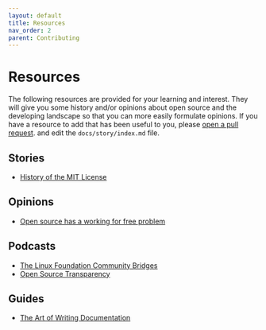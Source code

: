 ```yaml
---
layout: default
title: Resources
nav_order: 2
parent: Contributing
---
```


# Resources

The following resources are provided for your learning and interest. They
will give you some history and/or opinions about open source and the developing
landscape so that you can more easily formulate opinions. If you have a resource
to add that has been useful to you, please [open a pull request](https://github.com/good-labs/good-labs.github.io/pulls).
and edit the `docs/story/index.md` file.

## Stories

 - [History of the MIT License](https://opensource.com/article/19/4/history-mit-license)


## Opinions

 - [Open source has a working for free problem](https://blog.tidelift.com/open-source-has-a-working-for-free-problem)


## Podcasts
 
 - [The Linux Foundation Community Bridges](http://faif.us/cast/2019/apr/02/0x65/)
 - [Open Source Transparency](https://vsoch.github.io/2019/transparency/)

## Guides

 - [The Art of Writing Documentation](https://zeroequalsfalse.press/posts/code-documentation/)
